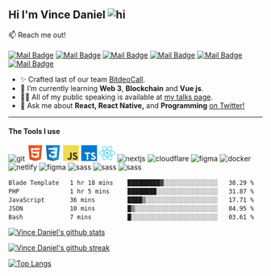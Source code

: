 
## Hi I'm Vince Daniel <img src="https://user-images.githubusercontent.com/1303154/88677602-1635ba80-d120-11ea-84d8-d263ba5fc3c0.gif" width="20px" height="20px" alt="hi">
  
:mailbox: Reach me out!
<br/><br/>
 [![Mail Badge](https://img.shields.io/badge/website-000000?style=for-the-badge&logo=About.me&logoColor=white)](https://vincedaniel.me)
[![Mail Badge](https://img.shields.io/badge/Gmail-D14836?style=for-the-badge&logo=gmail&logoColor=white
)](mailto:vincedaniel080808@gmail.com)
[![Mail Badge](https://img.shields.io/badge/TikTok-000000?style=for-the-badge&logo=tiktok&logoColor=white)](https://www.tiktok.com/@vincedanieldeleon)
[![Mail Badge](https://img.shields.io/badge/LinkedIn-0077B5?style=for-the-badge&logo=linkedin&logoColor=white)](https://www.linkedin.com/in/vincedaniel/)
[![Mail Badge](https://img.shields.io/badge/Facebook-1877F2?style=for-the-badge&logo=facebook&logoColor=white)](https://web.facebook.com/BitTechie)
[![Mail Badge](https://img.shields.io/badge/YouTube-FF0000?style=for-the-badge&logo=youtube&logoColor=white)](https://youtube.com/BitTechie)
 <!-- - 🔭 I’m working on **ed-care** as **Front End Developer**. -->



<!--  <a href="https://www.youtube.com/c/BitTechie">
 <img alt="youtube subscribers" src="https://github-readme-youtube-stats.herokuapp.com/subscribers/index.php?id=UCrNFKNo8y7ndK777jFFSy6A&key=AIzaSyBgwnVnSu1aUTVGmSxec1m_jeHC3tEnJFY"/>
</a>


 ![visitors](https://visitor-badge.glitch.me/badge?page_id=vincedaniel08.vincedaniel08) -->

- ✨ Crafted last of our team [BitdeoCall](http://bitdeocall.vincedaniel.me/).
- 🌱 I’m currently learning **Web 3**, **Blockchain** and  **Vue js**.
- 👨‍💻 All of my public speaking is available at [my talks page](https://vincedaniel.me).
- 💬 Ask me about **React, React Native,** and **Programming** <a href="https://twitter.com/intent/follow?screen_name=vincedaniel20" target="_blank"> on Twitter!</a>


<hr />

#### The Tools I use

<p align="left">
  <img src="https://www.vectorlogo.zone/logos/git-scm/git-scm-icon.svg" alt="git" width="32" height="32"/>
  <img src="https://raw.githubusercontent.com/devicons/devicon/master/icons/html5/html5-original.svg" alt="html5" width="32" height="32"/>
  <img src="https://raw.githubusercontent.com/devicons/devicon/master/icons/css3/css3-original.svg" alt="css3" width="32" height="32"/>

  <img src="https://raw.githubusercontent.com/devicons/devicon/master/icons/javascript/javascript-original.svg" alt="javascript" width="32" height="32"/>
  <img src="https://raw.githubusercontent.com/devicons/devicon/master/icons/typescript/typescript-original.svg" alt="typescript" width="32" height="32"/>
  <img src="https://raw.githubusercontent.com/devicons/devicon/master/icons/react/react-original.svg" alt="react" width="32" height="32"/>

  <img src="https://cdn.worldvectorlogo.com/logos/nextjs-3.svg" alt="nextjs" width="32" height="32"/>
  <img src="https://www.vectorlogo.zone/logos/cloudflare/cloudflare-official.svg" alt="cloudflare" width="32" height="32"/>
 
<img src="https://cdn.worldvectorlogo.com/logos/redux.svg" alt="figma" width="32" height="32"/>
<img src="https://www.vectorlogo.zone/logos/docker/docker-official.svg" alt="docker" width="32" height="32"/>
  <img src="https://www.vectorlogo.zone/logos/netlify/netlify-icon.svg" alt="netlify" width="32" height="32"/>
  <img src="https://www.vectorlogo.zone/logos/figma/figma-icon.svg" alt="figma" width="32" height="32"/>
 <img src="https://www.vectorlogo.zone/logos/sass-lang/sass-lang-icon.svg" alt="sass" width="32" height="32"/>
  <img src="https://www.vectorlogo.zone/logos/laravel/laravel-ar21.svg" alt="sass" width="50" height="32"/>
    <img src="https://webrtc.github.io/webrtc-org/assets/images/webrtc-logo-vert-retro-255x305.png" alt="sass" width="35" height="35"/>
</p>


<!--START_SECTION:waka-->

```txt
Blade Template   1 hr 18 mins    █████████▓░░░░░░░░░░░░░░░   38.29 %
PHP              1 hr 5 mins     ████████░░░░░░░░░░░░░░░░░   31.87 %
JavaScript       36 mins         ████▒░░░░░░░░░░░░░░░░░░░░   17.71 %
JSON             10 mins         █▒░░░░░░░░░░░░░░░░░░░░░░░   04.95 %
Bash             7 mins          █░░░░░░░░░░░░░░░░░░░░░░░░   03.61 %
```

<!--END_SECTION:waka-->

[![Vince Daniel's github stats](https://github-readme-stats.vercel.app/api?username=vincedaniel08&theme=blue-green)](https://github.com/vincedaniel0/github-readme-stats)

[![Vince Daniel's github streak](https://github-readme-streak-stats.herokuapp.com/?user=vincedaniel08&theme=blue-green)](https://github.com/vincedaniel08/github-readme-streak-stats)

[![Top Langs](https://github-readme-stats.vercel.app/api/top-langs/?username=vincedaniel08&theme=blue-green)](https://github.com/vincedaniel08/github-readme-stats)


